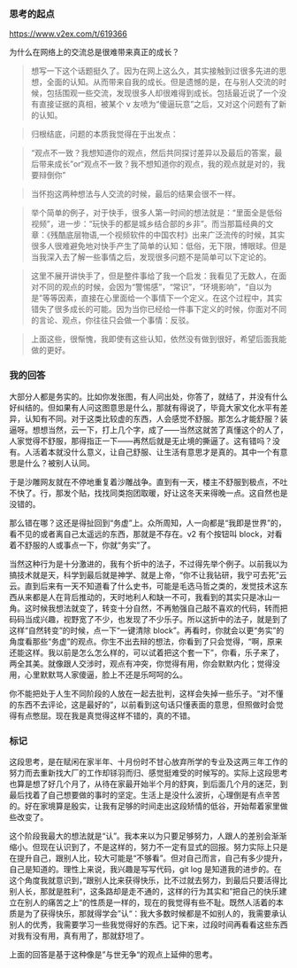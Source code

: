 ### 思考的起点

https://www.v2ex.com/t/619366

为什么在网络上的交流总是很难带来真正的成长？

> 想写一下这个话题挺久了。因为在网上这么久，其实接触到过很多先进的思想，全面的认知。从而带来自我的成长。但是遗憾的是，在与别人交流的时候，包括围观一些交流，发现很多人却很难得到成长。包括最近说了一个没有直接证据的真相，被某个 v 友喷为“傻逼玩意”之后，又对这个问题有了新的认知。

> 归根结底，问题的本质我觉得在于出发点：

> “观点不一致？我想知道你的观点，然后共同探讨差异以及最后的答案，最后带来成长”or“观点不一致？我不想知道你的观点，我的观点就是对的，我要辩倒你”

> 当怀抱这两种想法与人交流的时候，最后的结果会很不一样。

> 举个简单的例子，对于快手，很多人第一时间的想法就是：“里面全是低俗视频”，进一步：“玩快手的都是城乡结合部的乡非”。而当那篇经典的文章：《残酷底层物语,一个视频软件的中国农村》出来广泛流传的时候，其实很多人很难避免地对快手产生了简单的认知：低俗，无下限，博眼球。但是当我深入去了解一些事情之后，发现很多问题不是简单可以下定论的。

> 这里不展开讲快手了，但是整件事给了我一个启发：我看见了无数人，在面对不同的观点的时候，会因为“警惕感”，“常识”，“环境影响”，“自以为是”等等因素，直接在心里面给一个事情下一个定义。在这个过程中，其实错失了很多成长的可能。因为当你已经给一件事下定义的时候，你面对不同的言论、观点，你往往只会做一个事情：反驳。

> 上面这些，很惭愧，我即使有这些认知，依然没有做到很好，希望后面我能做的更好。

### 我的回答

大部分人都是务实的。比如你发张图，有人问出处，你答了，就结了，并没有什么好纠结的。但如果有人问这图意思是什么，那就有得说了，毕竟大家文化水平有差异，认知有不同。对于这类比较虚的东西，人会感觉不舒服。那怎么才能舒服？装逼呀。想想当然，云一下，打上几个字，成了——当然这就苦了真懂这个的人了，人家觉得不舒服，那得指正一下——再然后就是无止境的撕逼了。这有错吗？没有。人活着本就没什么意义，让自己舒服、让生活有意思才是真的。其中一个有意思是什么？被别人认同。

于是沙雕网友就在不停地重复着沙雕战争。直到有一天，楼主不舒服到极点，不吐不快了。行，那发个贴，找找同类抱团取暖，好让这冬天来得晚一点。这自然也是没错的。

那么错在哪？这还是得扯回到“务虚”上。众所周知，人一向都是“我即是世界”的，看不见的或者离自己太遥远的东西，那就是不存在。v2 有个按钮叫 block，对看着不舒服的人或事点一下，你就“务实”了。

当然这种行为是十分激进的，我有个折中的法子，不过得先举个例子。以前我以为搞技术就是天，科学到最后就是神学、就是上帝，“你不让我钻研，我宁可去死”云云。直到后来有一天不知道看了什么史书，可能是毛选马哲之类的，发觉技术这东西从来都是人在背后推动的，天时地利人和缺一不可，我看到的其实只是冰山一角。这时候我想法就变了，转变十分自然，不再勉强自己敲不喜欢的代码，转而把码码当成兴趣，视野宽了不少，也发现了不少乐子。所以这折中的法子，就是到了这样“自然转变”的时候，点一下“一键清除 block”。再看时，你就会以更“务实”的角度看那些“务虚”的观点。你生不出去辩的想法，你看到了只会觉得，“啊，原来还能这样。我以前是怎么怎么样的，可以试着把这个套一下”，你看，乐子来了，两全其美。就像跟人交涉时，观点有冲突，你觉得有用，你会默默内化；觉得没用，心里默默骂人家傻逼，脸上不还是乐呵呵的么。

你不能把处于人生不同阶段的人放在一起去批判，这样会失掉一些乐子。“对不懂的东西不去评论，这是最好的”，以前看到这句话只懂表面的意思，但照做时会觉得有点憋屈。现在我是真觉得这样不错的，真的不错。

### 标记

这段思考，是在赋闲在家半年、十月份时不甘心放弃所学的专业及这两三年工作的努力而去重新找大厂的工作却铩羽而归、感觉挺难受的时候写的。实际上这段思考也算是想了好几个月了，从待在家最开始半个月的舒爽，到后面几个月的迷茫，到最后找着了自己想要做的事时的坚定。生活上是没什么波折，心理倒是有点辛苦的。好在家境算是殷实，让我有足够的时间走出这段矫情的低谷，开始帮着家里做些改变了。

这个阶段我最大的想法就是“认”。我本来以为只要足够努力，人跟人的差别会渐渐缩小。但现在认识到了，不是这样的，努力不一定有显式的回报。努力实际上只是在提升自己，跟别人比，较大可能是“不够看”。但对自己而言，自己有多少提升，自己是知道的。理性上来说，我兴趣是写写代码，git log 是知道我的进步的。在这个角度我就意识到，”跟别人比来获得快乐，比不过就去努力，到最后只要活得比别人长，那就是胜利“，这条路却是走不通的，这样的行为其实和”把自己的快乐建立在别人的痛苦之上“的性质是一样的，现在的我觉得有些不耻。既然人活着的本质是为了获得快乐，那就得学会”认“：我大多数时候都是不如别人的，我需要承认别人的优秀，我需要学习一些我觉得好的东西。记下来，过段时间再看看这些东西对我有没有用，真有用了，那就舒坦了。

上面的回答是基于这种像是”与世无争“的观点上延伸的思考。
